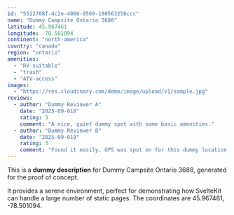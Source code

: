 ```yaml
---
id: "5522708f-4c2e-4860-9569-180563256ccc"
name: "Dummy Campsite Ontario 3688"
latitude: 45.967461
longitude: -78.501094
continent: "north-america"
country: "canada"
region: "ontario"
amenities:
  - "RV-suitable"
  - "trash"
  - "ATV-access"
images:
  - "https://res.cloudinary.com/demo/image/upload/v1/sample.jpg"
reviews:
  - author: "Dummy Reviewer A"
    date: "2025-09-018"
    rating: 3
    comment: "A nice, quiet dummy spot with some basic amenities."
  - author: "Dummy Reviewer B"
    date: "2025-09-019"
    rating: 3
    comment: "Found it easily. GPS was spot on for this dummy location."
---
```


This is a **dummy description** for Dummy Campsite Ontario 3688, generated for the proof of concept.

It provides a serene environment, perfect for demonstrating how SvelteKit can handle a large number of static pages. The coordinates are 45.967461, -78.501094.
